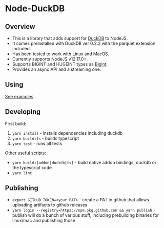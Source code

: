 # Node-DuckDB

## Overview

- This is a library that adds support for [DuckDB](https://duckdb.org/) to NodeJS.
- It comes preinstalled with DuckDB ver 0.2.2 with the parquet extension included.
- Has been tested to work with Linux and MacOS.
- Currently supports NodeJS v12.17.0+.
- Supports BIGINT and HUGEINT types as [BigInt](https://developer.mozilla.org/en-US/docs/Web/JavaScript/Reference/Global_Objects/BigInt).
- Provides an async API and a streaming one.

## Using

[See examples](examples)

## Developing

First build:

1. `yarn install` - installs dependencies including duckdb
2. `yarn build:ts` - builds typescript
3. `yarn test` - runs all tests

Other useful scripts:

- `yarn build:[addon|duckdb|ts]` - build native addon bindings, duckdb or the typescript code
- `yarn lint`

## Publishing

- `export GITHUB_TOKEN=<your PAT>` - create a PAT in github that allows uploading artifacts to github releases
- `yarn login --registry=https://npm.pkg.github.com && yarn publish` - publish will do a bunch of various stuff, including prebuilding binaries for linux/mac and publishing those
